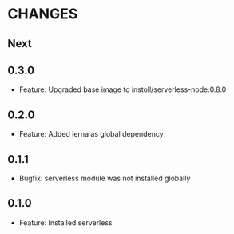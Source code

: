# CHANGES

## Next

## 0.3.0

- Feature: Upgraded base image to instoll/serverless-node:0.8.0

## 0.2.0

- Feature: Added lerna as global dependency

## 0.1.1

- Bugfix: serverless module was not installed globally

## 0.1.0

- Feature: Installed serverless
